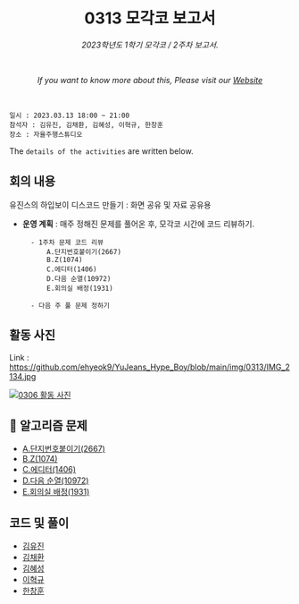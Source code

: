 <h1 align="center">0313 모각코 보고서</h1>
<p align="center"><i>2023학년도 1학기 모각코 / 2주차 보고서.</i></p>
<br>
<p align="center"><i>If you want to know more about this, Please visit our <a href="https://github.com/ehyeok9/YuJeans_Hype_Boy">Website</a></i></p>
<br>

`일시 : 2023.03.13 18:00 ~ 21:00`  
`참석자 : 김유진, 김채환, 김혜성, 이혁규, 한창훈`  
`장소 : 자율주행스튜디오`

The `details of the activities` are written below.

## 회의 내용  
유진스의 하입보이 디스코드 만들기 :  화면 공유 및 자료 공유용

- **운영 계획** :  매주 정해진 문제를 풀어온 후, 모각코 시간에 코드 리뷰하기.  

        - 1주차 문제 코드 리뷰
            A.단지번호붙이기(2667)
            B.Z(1074)
            C.에디터(1406)
            D.다음 순열(10972)
            E.회의실 배정(1931)

        - 다음 주 풀 문제 정하기

## 활동 사진

Link : https://github.com/ehyeok9/YuJeans_Hype_Boy/blob/main/img/0313/IMG_2134.jpg

<a href="https://github.com/ehyeok9/YuJeans_Hype_Boy/blob/main/img/0313/IMG_2134.jpg"><img src="https://github.com/ehyeok9/YuJeans_Hype_Boy/blob/main/img/0313/IMG_2134.jpg" alt="0306 활동 사진" /></a>


## :pencil: 알고리즘 문제
- [A.단지번호붙이기(2667)](https://www.acmicpc.net/problem/2667)  
- [B.Z(1074)](https://www.acmicpc.net/problem/1074)  
- [C.에디터(1406)](https://www.acmicpc.net/problem/1406)  
- [D.다음 순열(10972)](https://www.acmicpc.net/problem/10972)  
- [E.회의실 배정(1931)](https://www.acmicpc.net/problem/1931)  


## 코드 및 풀이
- [김유진](https://github.com/Erica1217) 
- [김채환](https://github.com/chkim417) 
- [김혜성](https://github.com/Borikhs) 
- [이혁규](https://github.com/ehyeok9) 
- [한창훈](https://github.com/codingnoye) 